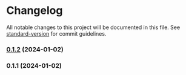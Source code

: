 # Changelog

All notable changes to this project will be documented in this file. See [standard-version](https://github.com/conventional-changelog/standard-version) for commit guidelines.

### [0.1.2](https://github.com/andriytyurnikov/rubakas-media-responsum/compare/v0.1.1...v0.1.2) (2024-01-02)

### 0.1.1 (2024-01-02)
